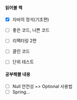 #### 읽어볼 책

- [x] 자바의 정석(기초편)
- [ ] 좋은 코드, 나쁜 코드
- [ ] 리팩터링 2편
- [ ] 클린 코드
- [ ] 단위 테스트


#### 공부해볼 내용
- [ ] Null 안전성 => Optional 사용법
- [ ] Spring...
